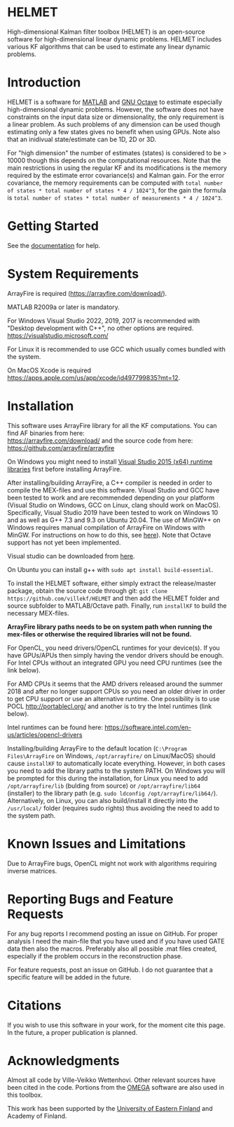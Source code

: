 # HELMET

High-dimensional Kalman filter toolbox (HELMET) is an open-source software for high-dimensional linear dynamic problems. HELMET includes various KF algorithms that can be used to estimate any linear dynamic problems.

# Introduction

HELMET is a software for [MATLAB](https://www.mathworks.com/) and [GNU Octave](https://www.gnu.org/software/octave/) to estimate especially high-dimensional dynamic problems. However, the software does not have constraints on the input data size or dimensionality, the only requirement is a linear problem. As such problems of any dimension can be used though estimating only a few states gives no benefit when using GPUs. Note also that an inidivual state/estimate can be 1D, 2D or 3D.

For "high dimension" the number of estimates (states) is considered to be > 10000 though this depends on the computational resources. Note that the main restrictions in using the regular KF and its modifications is the memory required by the estimate error covariance(s) and Kalman gain. For the error covariance, the memory requirements can be computed with `total number of states * total number of states * 4 / 1024^3`, for the gain the formula is `total number of states * total number of measurements * 4 / 1024^3`.

# Getting Started

See the [documentation](https://github.com/villekf/HELMET/blob/main/documentation.pdf) for help.

# System Requirements

ArrayFire is required (https://arrayfire.com/download/).

MATLAB R2009a or later is mandatory.

For Windows Visual Studio 2022, 2019, 2017 is recommended with "Desktop development with C++", no other options are required. https://visualstudio.microsoft.com/

For Linux it is recommended to use GCC which usually comes bundled with the system. 

On MacOS Xcode is required https://apps.apple.com/us/app/xcode/id497799835?mt=12.

# Installation

This software uses ArrayFire library for all the KF computations. You can find AF binaries from here:  
https://arrayfire.com/download/
and the source code from here:  
https://github.com/arrayfire/arrayfire

On Windows you might need to install [Visual Studio 2015 (x64) runtime libraries](https://www.microsoft.com/en-in/download/details.aspx?id=48145) first before installing ArrayFire.

After installing/building ArrayFire, a C++ compiler is needed in order to compile the MEX-files and use this software. Visual Studio and GCC have been tested to work and are recommended depending on your platform (Visual Studio on Windows, GCC on Linux, clang should work on MacOS). Specifically, Visual Studio 2019 have been tested to work on Windows 10 and as well as G++ 7.3 and 9.3 on Ubuntu 20.04. The use of MinGW++ on Windows requires manual compilation of ArrayFire on Windows with MinGW. For instructions on how to do this, see [here](https://github.com/villekf/OMEGA/wiki/Building-ArrayFire-with-Mingw-on-Windows)). Note that Octave support has not yet been implemented.

Visual studio can be downloaded from [here](https://visualstudio.microsoft.com/).

On Ubuntu you can install g++ with `sudo apt install build-essential`.

To install the HELMET software, either simply extract the release/master package, obtain the source code through git: `git clone https://github.com/villekf/HELMET`
and then add the HELMET folder and source subfolder to MATLAB/Octave path. Finally, run `installKF` to build the necessary MEX-files. 

**ArrayFire library paths needs to be on system path when running the mex-files or otherwise the required libraries will not be found.**

For OpenCL, you need drivers/OpenCL runtimes for your device(s). If you have GPUs/APUs then simply having the vendor drivers should be enough. For Intel CPUs without an integrated GPU you need CPU runtimes (see the link below). 

For AMD CPUs it seems that the AMD drivers released around the summer 2018 and after no longer support CPUs so you need an older driver in order to get CPU support or use an alternative runtime. One possibility is to use POCL http://portablecl.org/ and another is to try the Intel runtimes (link below).

Intel runtimes can be found here:
https://software.intel.com/en-us/articles/opencl-drivers

Installing/building ArrayFire to the default location (`C:\Program Files\ArrayFire` on Windows, `/opt/arrayfire/` on Linux/MacOS) should cause `installKF` to automatically locate everything. However, in both cases you need to add the library paths to the system PATH. On Windows you will be prompted for this during the installation, for Linux you need to add `/opt/arrayfire/lib` (bulding from source) or `/opt/arrayfire/lib64` (installer) to the library path (e.g. `sudo ldconfig /opt/arrayfire/lib64/`). Alternatively, on Linux, you can also build/install it directly into the `/usr/local/` folder (requires sudo rights) thus avoiding the need to add to the system path.

# Known Issues and Limitations

Due to ArrayFire bugs, OpenCL might not work with algorithms requiring inverse matrices.

# Reporting Bugs and Feature Requests

For any bug reports I recommend posting an issue on GitHub. For proper analysis I need the main-file that you have used and if you have used GATE data then also the macros. Preferably also all possible .mat files created, especially if the problem occurs in the reconstruction phase.

For feature requests, post an issue on GitHub. I do not guarantee that a specific feature will be added in the future.


# Citations

If you wish to use this software in your work, for the moment cite this page. In the future, a proper publication is planned.


# Acknowledgments

Almost all code by Ville-Veikko Wettenhovi. Other relevant sources have been cited in the code. Portions from the [OMEGA](https://github.com/villekf/OMEGA) software are also used in this toolbox. 

This work has been supported by the [University of Eastern Finland](https://www.uef.fi/en) and Academy of Finland.
